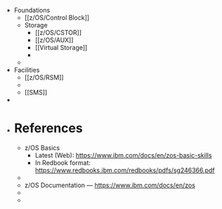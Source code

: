 - Foundations
	- [[z/OS/Control Block]]
	- Storage
		- [[z/OS/CSTOR]]
		- [[z/OS/AUX]]
		- [[Virtual Storage]]
		-
	-
- Facilities
	- [[z/OS/RSM]]
	-
	- [[SMS]]
-
- # References
	- z/OS Basics
		- Latest (Web): https://www.ibm.com/docs/en/zos-basic-skills
		- In Redbook format: https://www.redbooks.ibm.com/redbooks/pdfs/sg246366.pdf
	-
	- z/OS Documentation — https://www.ibm.com/docs/en/zos
	-
	-